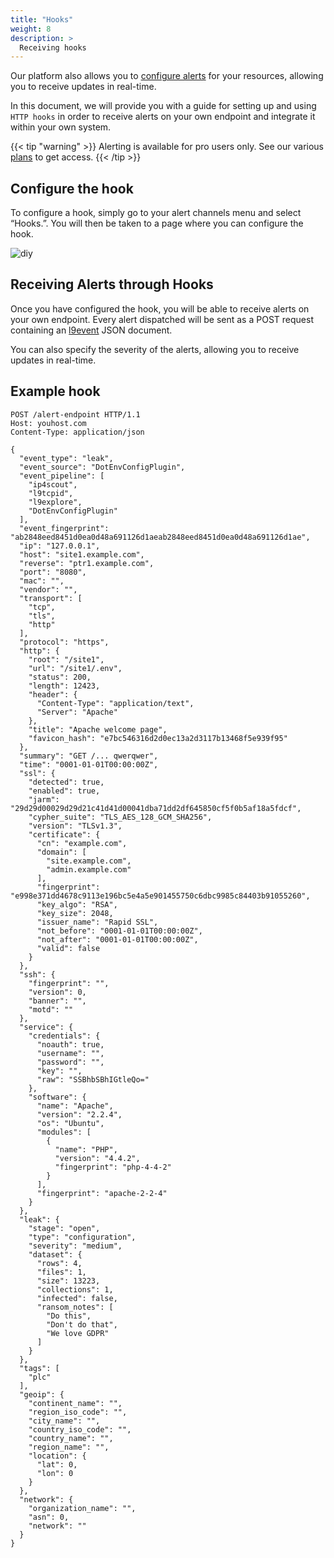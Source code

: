 ```yaml
---
title: "Hooks"
weight: 8
description: >
  Receiving hooks
---
```


Our platform also allows you to [configure alerts](/docs/user/alerting) for your resources, allowing you to receive updates in real-time. 

In this document, we will provide you with a guide for setting up and using `HTTP hooks` in order to receive alerts 
on your own endpoint and integrate it within your own system.

{{< tip "warning" >}}
Alerting is available for pro users only. See our various [plans](https://leakix.net/plans) to get access.
{{< /tip >}}

## Configure the hook

To configure a hook, simply go to your alert channels menu and select “Hooks.”.
You will then be taken to a page where you can configure the hook.

![diy](/images/api/hook.png)



## Receiving Alerts through Hooks

Once you have configured the hook, you will be able to receive alerts on your own endpoint. 
Every alert dispatched will be sent as a POST request containing an [l9event](/docs/api/l9format) JSON document.

You can also specify the severity of the alerts, allowing you to receive updates in real-time. 

## Example hook

```http request
POST /alert-endpoint HTTP/1.1
Host: youhost.com
Content-Type: application/json

{
  "event_type": "leak",
  "event_source": "DotEnvConfigPlugin",
  "event_pipeline": [
    "ip4scout",
    "l9tcpid",
    "l9explore",
    "DotEnvConfigPlugin"
  ],
  "event_fingerprint": "ab2848eed8451d0ea0d48a691126d1aeab2848eed8451d0ea0d48a691126d1ae",
  "ip": "127.0.0.1",
  "host": "site1.example.com",
  "reverse": "ptr1.example.com",
  "port": "8080",
  "mac": "",
  "vendor": "",
  "transport": [
    "tcp",
    "tls",
    "http"
  ],
  "protocol": "https",
  "http": {
    "root": "/site1",
    "url": "/site1/.env",
    "status": 200,
    "length": 12423,
    "header": {
      "Content-Type": "application/text",
      "Server": "Apache"
    },
    "title": "Apache welcome page",
    "favicon_hash": "e7bc546316d2d0ec13a2d3117b13468f5e939f95"
  },
  "summary": "GET /... qwerqwer",
  "time": "0001-01-01T00:00:00Z",
  "ssl": {
    "detected": true,
    "enabled": true,
    "jarm": "29d29d00029d29d21c41d41d00041dba71dd2df645850cf5f0b5af18a5fdcf",
    "cypher_suite": "TLS_AES_128_GCM_SHA256",
    "version": "TLSv1.3",
    "certificate": {
      "cn": "example.com",
      "domain": [
        "site.example.com",
        "admin.example.com"
      ],
      "fingerprint": "e998e371dd4678c9113e196bc5e4a5e901455750c6dbc9985c84403b91055260",
      "key_algo": "RSA",
      "key_size": 2048,
      "issuer_name": "Rapid SSL",
      "not_before": "0001-01-01T00:00:00Z",
      "not_after": "0001-01-01T00:00:00Z",
      "valid": false
    }
  },
  "ssh": {
    "fingerprint": "",
    "version": 0,
    "banner": "",
    "motd": ""
  },
  "service": {
    "credentials": {
      "noauth": true,
      "username": "",
      "password": "",
      "key": "",
      "raw": "SSBhbSBhIGtleQo="
    },
    "software": {
      "name": "Apache",
      "version": "2.2.4",
      "os": "Ubuntu",
      "modules": [
        {
          "name": "PHP",
          "version": "4.4.2",
          "fingerprint": "php-4-4-2"
        }
      ],
      "fingerprint": "apache-2-2-4"
    }
  },
  "leak": {
    "stage": "open",
    "type": "configuration",
    "severity": "medium",
    "dataset": {
      "rows": 4,
      "files": 1,
      "size": 13223,
      "collections": 1,
      "infected": false,
      "ransom_notes": [
        "Do this",
        "Don't do that",
        "We love GDPR"
      ]
    }
  },
  "tags": [
    "plc"
  ],
  "geoip": {
    "continent_name": "",
    "region_iso_code": "",
    "city_name": "",
    "country_iso_code": "",
    "country_name": "",
    "region_name": "",
    "location": {
      "lat": 0,
      "lon": 0
    }
  },
  "network": {
    "organization_name": "",
    "asn": 0,
    "network": ""
  }
}
```
